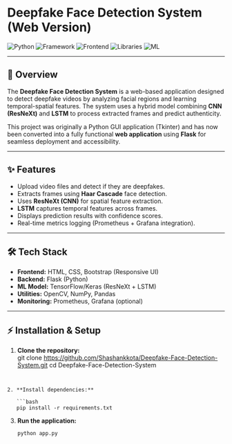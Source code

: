 

# Deepfake Face Detection System (Web Version)

![Python](https://img.shields.io/badge/Python-3.10+-blue.svg)
![Framework](https://img.shields.io/badge/Framework-Flask-lightgrey.svg)
![Frontend](https://img.shields.io/badge/Frontend-HTML%20%7C%20CSS%20%7C%20Bootstrap-green.svg)
![Libraries](https://img.shields.io/badge/Libraries-OpenCV%20%7C%20TensorFlow%20%7C%20Keras-orange.svg)
![ML](https://img.shields.io/badge/Model-CNN%2BLSTM-red.svg)

---

## **🔹 Overview**  
The **Deepfake Face Detection System** is a web-based application designed to detect deepfake videos by analyzing facial regions and learning temporal-spatial features. The system uses a hybrid model combining **CNN (ResNeXt)** and **LSTM** to process extracted frames and predict authenticity.  

This project was originally a Python GUI application (Tkinter) and has now been converted into a fully functional **web application** using **Flask** for seamless deployment and accessibility.  

---

## **✨ Features**  
- Upload video files and detect if they are deepfakes.  
- Extracts frames using **Haar Cascade** face detection.  
- Uses **ResNeXt (CNN)** for spatial feature extraction.  
- **LSTM** captures temporal features across frames.  
- Displays prediction results with confidence scores.  
- Real-time metrics logging (Prometheus + Grafana integration).  

---

## **🛠️ Tech Stack**  
- **Frontend:** HTML, CSS, Bootstrap (Responsive UI)  
- **Backend:** Flask (Python)  
- **ML Model:** TensorFlow/Keras (ResNeXt + LSTM)  
- **Utilities:** OpenCV, NumPy, Pandas  
- **Monitoring:** Prometheus, Grafana (optional)  

---

## **⚡ Installation & Setup**  

1. **Clone the repository:**  
   git clone https://github.com/Shashankkota/Deepfake-Face-Detection-System.git
   cd Deepfake-Face-Detection-System
```


2. **Install dependencies:**

   ```bash
   pip install -r requirements.txt
   ```

3. **Run the application:**

   ```bash
   python app.py
   ```

````


